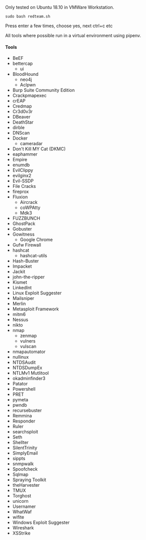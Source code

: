 Only tested on Ubuntu 18.10 in VMWare Workstation.

`
sudo bash redteam.sh
`

Press enter a few times, choose yes, next ctrl+c etc

All tools where possible run in a virtual environment using pipenv.
 
#### Tools
* BeEF
* bettercap
  * ui
* BloodHound
  * neo4j
  * Aclpwn
* Burp Suite Community Edition
* Crackpmapexec
* crEAP
* Credmap
* Cr3d0v3r
* DBeaver
* DeathStar
* dirble
* DNScan
* Docker
  * cameradar
* Don't Kill MY Cat (DKMC)
* eaphammer
* Empire
* enumdb
* EvilClippy
* evilginx2
* Evil-SSDP
* File Cracks
* fireprox
* Fluxion
  * Aircrack
  * coWPAtty
  * Mdk3
* FUZZBUNCH
* GhostPack
* Gobuster
* Gowitness
  * Google Chrome
* Gufw Firewall
* hashcat
  * hashcat-utils
* Hash-Buster
* Impacket
* Jackit
* john-the-ripper
* Kismet
* LinkedInt
* Linux Exploit Suggester
* Mailsniper
* Merlin
* Metasploit Framework
* mitm6
* Nessus
* nikto
* nmap
  * zenmap
  * vulners
  * vulscan
* nmapautomator
* nullinux
* NTDSAudit
* NTDSDumpEx
* NTLMv1 Mutlitool
* okadminfinder3
* Patator
* Powershell
* PRET
* pymeta
* pwndb
* recursebuster
* Remmina
* Responder
* Ruler
* searchsploit
* Seth
* Shellter
* SilentTrinity
* SimplyEmail
* sippts
* snmpwalk
* Spoofcheck
* Sqlmap
* Spraying Toolkit
* theHarvester
* TMUX
* Torghost
* unicorn
* Usernamer
* WhatWaf
* wifite
* Windows Exploit Suggester
* Wireshark
* XSStrike
